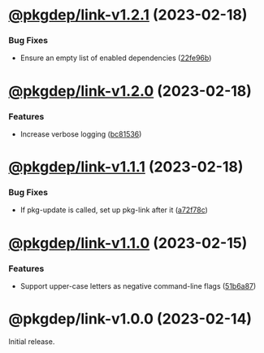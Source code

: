 # [@pkgdep/link-v1.2.1](https://github.com/prantlf/dep-dev/compare/@pkgdep/link-v1.2.0...@pkgdep/link-v1.2.1) (2023-02-18)


### Bug Fixes

* Ensure an empty list of enabled dependencies ([22fe96b](https://github.com/prantlf/dep-dev/commit/22fe96bdd20198bf0cd6a0e357ea3ecf03c82667))

# [@pkgdep/link-v1.2.0](https://github.com/prantlf/dep-dev/compare/@pkgdep/link-v1.1.1...@pkgdep/link-v1.2.0) (2023-02-18)


### Features

* Increase verbose logging ([bc81536](https://github.com/prantlf/dep-dev/commit/bc81536d70962f2d34432d524a9f7150819db2e6))

# [@pkgdep/link-v1.1.1](https://github.com/prantlf/dep-dev/compare/@pkgdep/link-v1.1.0...@pkgdep/link-v1.1.1) (2023-02-18)


### Bug Fixes

* If pkg-update is called, set up pkg-link after it ([a72f78c](https://github.com/prantlf/dep-dev/commit/a72f78c6138295b4bc90a374b1f596a3b5e680fd))

# [@pkgdep/link-v1.1.0](https://github.com/prantlf/dep-dev/compare/@pkgdep/link-v1.0.0...@pkgdep/link-v1.1.0) (2023-02-15)


### Features

* Support upper-case letters as negative command-line flags ([51b6a87](https://github.com/prantlf/dep-dev/commit/51b6a87b1940b0fc38de0a22a90558c2ed858c66))

# @pkgdep/link-v1.0.0 (2023-02-14)

Initial release.
